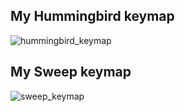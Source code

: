 ## My Hummingbird keymap
![hummingbird_keymap](https://github.com/safstromo/zmk/assets/56272436/c748e135-9f2a-46a0-a737-2d3907401a75)

## My Sweep keymap
![sweep_keymap](https://github.com/safstromo/zmk/assets/56272436/8d5eb518-bfe1-43f6-b865-f8dd42888cd2)
